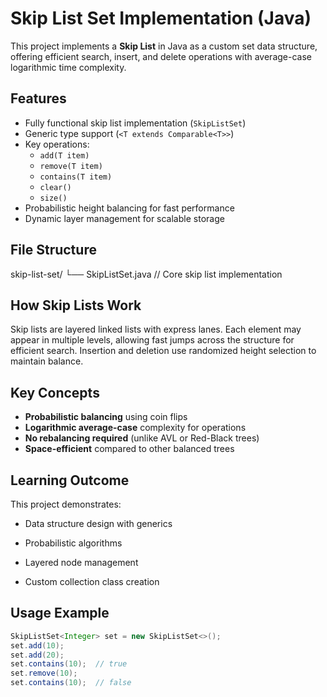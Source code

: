 # Skip List Set Implementation (Java)

This project implements a **Skip List** in Java as a custom set data structure, offering efficient search, insert, and delete operations with average-case logarithmic time complexity.

##  Features

- Fully functional skip list implementation (`SkipListSet`)
- Generic type support (`<T extends Comparable<T>>`)
- Key operations:
  - `add(T item)`
  - `remove(T item)`
  - `contains(T item)`
  - `clear()`
  - `size()`
- Probabilistic height balancing for fast performance
- Dynamic layer management for scalable storage

##  File Structure

skip-list-set/
└── SkipListSet.java // Core skip list implementation


##  How Skip Lists Work

Skip lists are layered linked lists with express lanes. Each element may appear in multiple levels, allowing fast jumps across the structure for efficient search. Insertion and deletion use randomized height selection to maintain balance.

##  Key Concepts

- **Probabilistic balancing** using coin flips
- **Logarithmic average-case** complexity for operations
- **No rebalancing required** (unlike AVL or Red-Black trees)
- **Space-efficient** compared to other balanced trees


## Learning Outcome

This project demonstrates:

- Data structure design with generics

- Probabilistic algorithms

- Layered node management

- Custom collection class creation


##  Usage Example

```java
SkipListSet<Integer> set = new SkipListSet<>();
set.add(10);
set.add(20);
set.contains(10);  // true
set.remove(10);
set.contains(10);  // false
